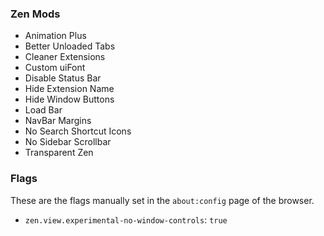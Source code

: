 ### Zen Mods

- Animation Plus
- Better Unloaded Tabs
- Cleaner Extensions
- Custom uiFont
- Disable Status Bar
- Hide Extension Name
- Hide Window Buttons
- Load Bar
- NavBar Margins
- No Search Shortcut Icons
- No Sidebar Scrollbar
- Transparent Zen

### Flags

These are the flags manually set in the `about:config` page of the browser.

- `zen.view.experimental-no-window-controls`: `true`
